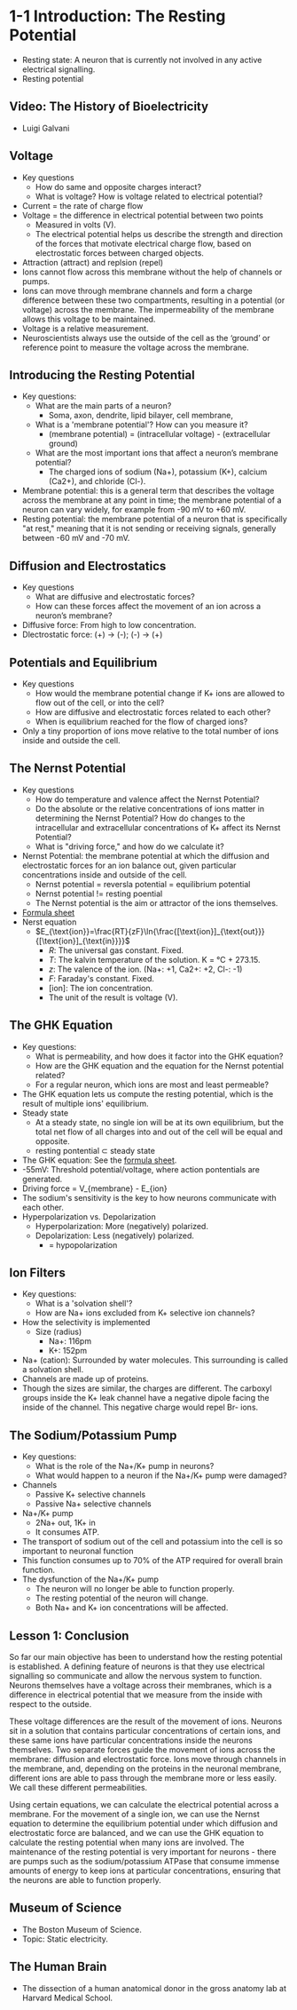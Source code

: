 # 1-1 Introduction: The Resting Potential

- Resting state: A neuron that is currently not involved in any active electrical signalling.
- Resting potential

## Video: The History of Bioelectricity

- Luigi Galvani

## Voltage

- Key questions
  - How do same and opposite charges interact?
  - What is voltage? How is voltage related to electrical potential?
- Current = the rate of charge flow
- Voltage = the difference in electrical potential between two points
  - Measured in volts (V).
  - The electrical potential helps us describe the strength and direction of the forces that motivate electrical charge flow, based on electrostatic forces between charged objects.
- Attraction (attract) and replsion (repel)
- Ions cannot flow across this membrane without the help of channels or pumps.
- Ions can move through membrane channels and form a charge difference between these two compartments, resulting in a potential (or voltage) across the membrane. The impermeability of the membrane allows this voltage to be maintained.
- Voltage is a relative measurement.
- Neuroscientists always use the outside of the cell as the ‘ground’ or reference point to measure the voltage across the membrane.

## Introducing the Resting Potential

- Key questions:
  - What are the main parts of a neuron?
    - Soma, axon, dendrite, lipid bilayer, cell membrane, 
  - What is a 'membrane potential'? How can you measure it?
    - (membrane potential) = (intracellular voltage) - (extracellular ground)
  - What are the most important ions that affect a neuron’s membrane potential?
    - The charged ions of sodium (Na+), potassium (K+), calcium (Ca2+), and chloride (Cl-). 
- Membrane potential: this is a general term that describes the voltage across the membrane at any point in time; the membrane potential of a neuron can vary widely, for example from -90 mV to +60 mV.
- Resting potential: the membrane potential of a neuron that is specifically "at rest," meaning that it is not sending or receiving signals, generally between -60 mV and -70 mV.

## Diffusion and Electrostatics

- Key questions
  - What are diffusive and electrostatic forces?
  - How can these forces affect the movement of an ion across a neuron’s membrane?
- Diffusive force: From high to low concentration. 
- Dlectrostatic force: (+) -> (-); (-) -> (+)

## Potentials and Equilibrium

- Key questions
  - How would the membrane potential change if K+ ions are allowed to flow out of the cell, or into the cell?
  - How are diffusive and electrostatic forces related to each other?
  - When is equilibrium reached for the flow of charged ions?
- Only a tiny proportion of ions move relative to the total number of ions inside and outside the cell.

## The Nernst Potential

- Key questions
  - How do temperature and valence affect the Nernst Potential?
  - Do the absolute or the relative concentrations of ions matter in determining the Nernst Potential? How do changes to the intracellular and extracellular concentrations of K+ affect its Nernst Potential?
  - What is "driving force," and how do we calculate it?
- Nernst Potential: the membrane potential at which the diffusion and electrostatic forces for an ion balance out, given particular concentrations inside and outside of the cell.
  - Nernst potential = reversla potential = equilibrium potential
  - Nernst potential != resting poential
  - The Nernst potential is the aim or attractor of the ions themselves.
- [Formula sheet](https://courses.edx.org/assets/courseware/v1/f2608d87124ed611d0e711451bbd8240/asset-v1:HarvardX+MCB80.1x+2T2023+type@asset+block/Formula_sheet.pdf)
- Nerst equation
  - $`E_{\text{ion}}=\frac{RT}{zF}\ln{\frac{[\text{ion}]_{\text{out}}}{[\text{ion}]_{\text{in}}}}`$
    - $R$: The universal gas constant. Fixed.
    - $T$: The kalvin temperature of the solution. K = °C + 273.15.
    - $z$: The valence of the ion. (Na+: +1, Ca2+: +2, Cl-: -1)
    - $F$: Faraday's constant. Fixed.
    - $[\text{ion}]$: The ion concentration.
    - The unit of the result is voltage (V).

## The GHK Equation

- Key questions:
  - What is permeability, and how does it factor into the GHK equation?
  - How are the GHK equation and the equation for the Nernst potential related?
  - For a regular neuron, which ions are most and least permeable?
- The GHK equation lets us compute the resting potential, which is the result of multiple ions' equilibrium.
- Steady state
  - At a steady state, no single ion will be at its own equilibrium, but the total net flow of all charges into and out of the cell will be equal and opposite.
  - resting pontential $\subset$ steady state
- The GHK equation: See the [formula sheet](https://courses.edx.org/assets/courseware/v1/f2608d87124ed611d0e711451bbd8240/asset-v1:HarvardX+MCB80.1x+2T2023+type@asset+block/Formula_sheet.pdf).
- -55mV: Threshold potential/voltage, where action pontentials are generated.
- Driving force = V_{membrane} - E_{ion}
- The sodium's sensitivity is the key to how neurons communicate with each other.
- Hyperpolarization vs. Depolarization
  - Hyperpolarization: More (negatively) polarized.
  - Depolarization: Less (negatively) polarized.
    - = hypopolarization

## Ion Filters

- Key questions:
  - What is a 'solvation shell'?
  - How are Na+ ions excluded from K+ selective ion channels?
- How the selectivity is implemented
  - Size (radius)
    - Na+: 116pm
    - K+: 152pm
- Na+ (cation): Surrounded by water molecules. This surrounding is called a solvation shell.
- Channels are made up of proteins.
- Though the sizes are similar, the charges are different. The carboxyl groups inside the K+ leak channel have a negative dipole facing the inside of the channel. This negative charge would repel Br- ions.

## The Sodium/Potassium Pump

- Key questions:
  - What is the role of the Na+/K+ pump in neurons?
  - What would happen to a neuron if the Na+/K+ pump were damaged?
- Channels
  - Passive K+ selective channels
  - Passive Na+ selective channels
- Na+/K+ pump
  - 2Na+ out, 1K+ in
  - It consumes ATP.
- The transport of sodium out of the cell and potassium into the cell is so important to neuronal function
- This function consumes up to 70% of the ATP required for overall brain function.
- The dysfunction of the Na+/K+ pump
  - The neuron will no longer be able to function properly.
  - The resting potential of the neuron will change.
  - Both Na+ and K+ ion concentrations will be affected.

## Lesson 1: Conclusion

So far our main objective has been to understand how the resting potential is established. A defining feature of neurons is that they use electrical signalling so communicate and allow the nervous system to function. Neurons themselves have a voltage across their membranes, which is a difference in electrical potential that we measure from the inside with respect to the outside.

These voltage differences are the result of the movement of ions. Neurons sit in a solution that contains particular concentrations of certain ions, and these same ions have particular concentrations inside the neurons themselves. Two separate forces guide the movement of ions across the membrane: diffusion and electrostatic force. Ions move through channels in the membrane, and, depending on the proteins in the neuronal membrane, different ions are able to pass through the membrane more or less easily. We call these different permeabilities.

Using certain equations, we can calculate the electrical potential across a membrane. For the movement of a single ion, we can use the Nernst equation to determine the equilibrium potential under which diffusion and electrostatic force are balanced, and we can use the GHK equation to calculate the resting potential when many ions are involved. The maintenance of the resting potential is very important for neurons - there are pumps such as the sodium/potassium ATPase that consume immense amounts of energy to keep ions at particular concentrations, ensuring that the neurons are able to function properly.

## Museum of Science

- The Boston Museum of Science.
- Topic: Static electricity.

## The Human Brain

-  The dissection of a human anatomical donor in the gross anatomy lab at Harvard Medical School.